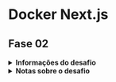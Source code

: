 # Docker Next.js
## Fase 02

<details>
  <summary>
    <strong>
      Informações do desafio
    </strong>
  </summary>

Informações do desafio
Neste desafio, você deve criar uma aplicação **Next.js** com **Docker** que rode na *porta 3000*.
Esta aplicação precisa expor 2 rotas de API Rest:


- Criar chat - POST /api/chats

- Listar chats - GET /api/chats


Um chat tem 2 dados, o ID é auto-incrementado e a mensagem que é string.


O Next.js precisa salvar e buscar os dados do banco de dados usando o **Prisma**, o banco de dados a ser utilizado precisa ser o **SQLite** e precisa ser commitado no projeto.


Crie o arquivo api.http para declarar as 2 chamadas a serem realizadas.

</details>

<details>
  <summary>
    <strong>
      Notas sobre o desafio
    </strong>
  </summary>

  1. Conforme a aula de ontem(19/04/2023) usando next, segui os passos apresentados pelo Luiz Carlos instalando o Next.js(nunca havia usado), fiz a configuração dos container com o Dockerfile, docker-compose e devcontainer.

  2. Defini o local do banco de dados na pasta database, onde é apontado pelo arquivo .env, para quando realizada a migration.

  3. Declarei o modelo do Chat apontando a geração automática do ID usando uuid de uma string e o campo message como string.

  4. Na pasta app, criei o arquivo api.http, para realizar o teste manual dos requests solicitados, dos verbos get e post.

</details>

